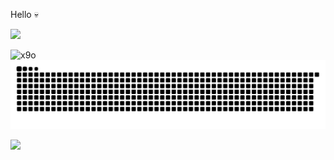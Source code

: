 Hello 💀

<p align="left"> 
  <kbd>
<img src="https://64.media.tumblr.com/99d54adff9b4e9bca84b69d3f963bbc5/8d9d7c1e63a3cae3-c2/s1280x1920/089d5e348a69ed95432ef6eabdc85332ec45776c.gif">
  </kbd>
</p>

</a><img align="left" src="https://github-readme-stats.vercel.app/api/top-langs?username=x9o&count_private=false&hide=procfile&theme=dark&border_color=000000&cache_seconds=1800&layout=compact&langs_count=10&custom_title=Most Used Coding Languages" alt="x9o" /> </p>


<a href="https://youtu.be/ASB0b2eCVn0" target="_blank"><img src="https://github.com/Rdimo/Rdimo/blob/output/github-contribution-grid-snake.svg" alt="sneke"></a>

<p align="left"> 
  <kbd>
<img src="https://www.icegif.com/wp-content/uploads/2021/11/icegif-461.gif">
  </kbd>
</p>
